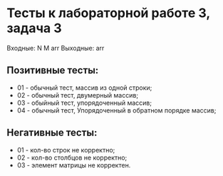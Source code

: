 # Тесты к лабораторной работе 3, задача 3

Входные: N M arr 
Выходные: arr

## Позитивные тесты:
- 01 - обычный тест, массив из одной строки;
- 02 - обычный тест, двумерный массив;
- 03 - обыйный тест, упорядоченный массив;
- 04 - обычный тест, Упорядоченный в обратном порядке массив;



## Негативные тесты:
- 01 - кол-во строк не корректно;
- 02 - кол-во столбцов не корректно;
- 03 - элемент матрицы не корректен.